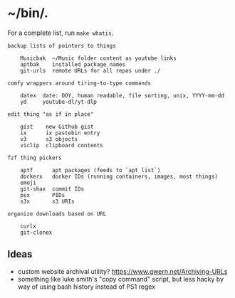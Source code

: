 # ~/bin/.

For a complete list, run `make whatis`.

	backup lists of pointers to things

		Musicbak  ~/Music folder content as youtube links
		aptbak    installed package names
		git-urls  remote URLs for all repos under ./

	comfy wrappers around tiring-to-type commands

		datex  date: DOY, human readable, file sorting, unix, YYYY-mm-dd
		yd     youtube-dl/yt-dlp

	edit thing "as if in place"

		gist    new Github gist
		ix      ix pastebin entry
		v3      s3 objects
		viclip  clipboard contents

	fzf thing pickers

		aptf      apt packages (feeds to `apt list`)
		dockerx   docker IDs (running containers, images, most things)
		emoji
		git-shax  commit IDs
		psx       PIDs
		s3x       s3 URIs

	organize downloads based on URL

		curlx
		git-clonex

## Ideas

* custom website archival utility? https://www.gwern.net/Archiving-URLs
* something like luke smith's "copy command" script, but less hacky by way of
  using bash history instead of PS1 regex
